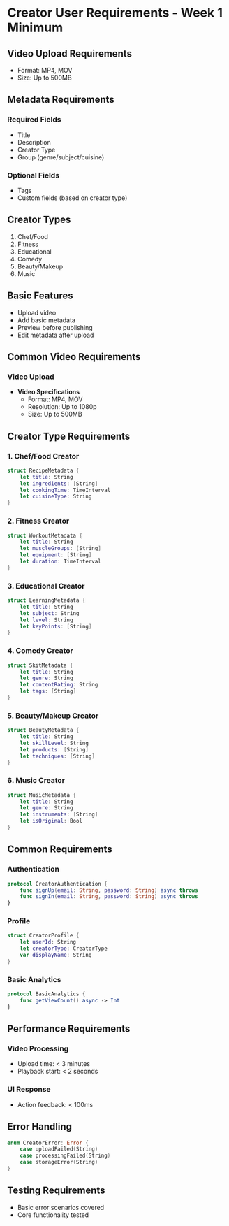 # Creator User Requirements - Week 1 Minimum

## Video Upload Requirements
- Format: MP4, MOV
- Size: Up to 500MB

## Metadata Requirements
### Required Fields
- Title
- Description
- Creator Type
- Group (genre/subject/cuisine)

### Optional Fields
- Tags
- Custom fields (based on creator type)

## Creator Types
1. Chef/Food
2. Fitness
3. Educational
4. Comedy
5. Beauty/Makeup
6. Music

## Basic Features
- Upload video
- Add basic metadata
- Preview before publishing
- Edit metadata after upload

## Common Video Requirements

### Video Upload
- **Video Specifications**
  - Format: MP4, MOV
  - Resolution: Up to 1080p
  - Size: Up to 500MB

## Creator Type Requirements

### 1. Chef/Food Creator
```swift
struct RecipeMetadata {
    let title: String
    let ingredients: [String]
    let cookingTime: TimeInterval
    let cuisineType: String
}
```

### 2. Fitness Creator
```swift
struct WorkoutMetadata {
    let title: String
    let muscleGroups: [String]
    let equipment: [String]
    let duration: TimeInterval
}
```

### 3. Educational Creator
```swift
struct LearningMetadata {
    let title: String
    let subject: String
    let level: String
    let keyPoints: [String]
}
```

### 4. Comedy Creator
```swift
struct SkitMetadata {
    let title: String
    let genre: String
    let contentRating: String
    let tags: [String]
}
```

### 5. Beauty/Makeup Creator
```swift
struct BeautyMetadata {
    let title: String
    let skillLevel: String
    let products: [String]
    let techniques: [String]
}
```

### 6. Music Creator
```swift
struct MusicMetadata {
    let title: String
    let genre: String
    let instruments: [String]
    let isOriginal: Bool
}
```

## Common Requirements

### Authentication
```swift
protocol CreatorAuthentication {
    func signUp(email: String, password: String) async throws
    func signIn(email: String, password: String) async throws
}
```

### Profile
```swift
struct CreatorProfile {
    let userId: String
    let creatorType: CreatorType
    var displayName: String
}
```

### Basic Analytics
```swift
protocol BasicAnalytics {
    func getViewCount() async -> Int
}
```

## Performance Requirements

### Video Processing
- Upload time: < 3 minutes
- Playback start: < 2 seconds

### UI Response
- Action feedback: < 100ms

## Error Handling
```swift
enum CreatorError: Error {
    case uploadFailed(String)
    case processingFailed(String)
    case storageError(String)
}
```

## Testing Requirements
- Basic error scenarios covered
- Core functionality tested